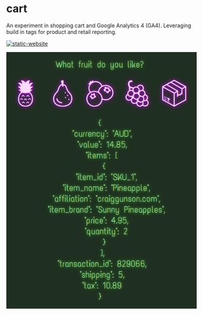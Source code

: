 # cart
An experiment in shopping cart and Google Analytics 4 (GA4).  Leveraging build in tags for product and retail reporting. 

[![static-website](https://github.com/craiggunson/cart/actions/workflows/aws.yml/badge.svg)](https://github.com/craiggunson/cart/actions/workflows/aws.yml)


![sample](./sample.png)

